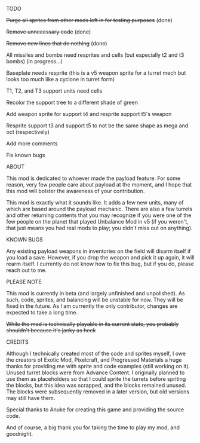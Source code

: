 TODO

~~Purge all sprites from other mods left in for testing purposes~~ (done)

~~Remove unnecessary code~~ (done)

~~Remove new lines that do nothing~~ (done)

All missiles and bombs need resprites and cells (but especially t2 and t3 bombs) (in progress...)

Baseplate needs resprite (this is a v5 weapon sprite for a turret mech but looks too much like a cyclone in turret form)

T1, T2, and T3 support units need cells

Recolor the support tree to a different shade of green

Add weapon sprite for support t4 and resprite support t5's weapon

Resprite support t3 and support t5 to not be the same shape as mega and oct (respectively)

Add more comments

Fix known bugs

ABOUT

This mod is dedicated to whoever made the payload feature. For some reason, very few people care about payload at the moment, and I hope that this mod will bolster the awareness of your contribution.

This mod is exactly what it sounds like. It adds a few new units, many of which are based around the payload mechanic. There are also a few turrets and other returning contents that you may recognize if you were one of the few people on the planet that played Unbalance Mod in v5 (if you weren't, that just means you had real mods to play; you didn't miss out on anything).

KNOWN BUGS

Any existing payload weapons in inventories on the field will disarm itself if you load a save. However, if you drop the weapon and pick it up again, it will rearm itself. I currently do not know how to fix this bug, but if you do, please reach out to me.

PLEASE NOTE

This mod is currently in beta (and largely unfinished and unpolished). As such, code, sprites, and balancing will be unstable for now. They will be fixed in the future. As I am currently the only contributor, changes are expected to take a long time.

~~While the mod is technically playable in its current state, you probably shouldn't because it's janky as heck~~

CREDITS

Although I technically created most of the code and sprites myself, I owe the creators of Exotic Mod, Pixelcraft, and Progressed Materials a huge thanks for providing me with sprite and code examples (still working on it).
Unused turret blocks were from Advance Content. I originally planned to use them as placeholders so that I could sprite the turrets before spriting the blocks, but this idea was scrapped, and the blocks remained unused. The blocks were subsequently removed in a later version, but old versions may still have them.

Special thanks to Anuke for creating this game and providing the source code.

And of course, a big thank you for taking the time to play my mod, and goodnight.
